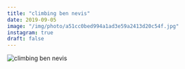 ```yaml
---
title: "climbing ben nevis"
date: 2019-09-05
image: "/img/photo/a51cc0bed994a1ad3e59a2413d20c54f.jpg"
instagram: true
draft: false
---
```


![climbing ben nevis](/img/photo/a51cc0bed994a1ad3e59a2413d20c54f.jpg)
